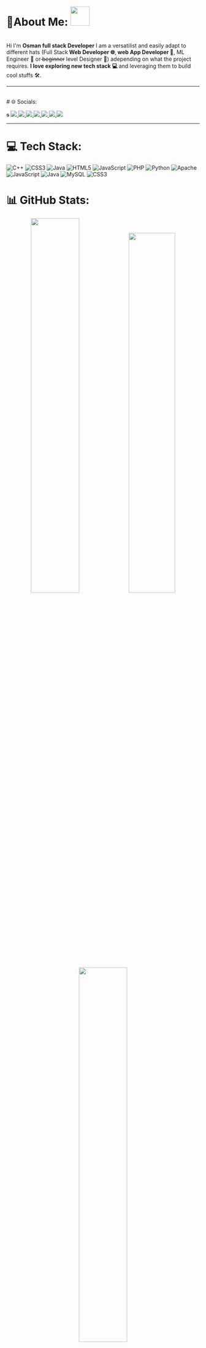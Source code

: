 <h1>💫About Me: <img src="https://github.com/user-attachments/assets/f631effd-1eae-47aa-9257-7f6cda239884" width="50" height="50" /></h1>
<br>
Hi I'm <b>Osman full stack Developer</b> 
I am a versatilist and easily adapt to different hats (Full Stack<b> Web Developer 🌐</b>,<b> web App Developer 📱</b>, ML Engineer 🤖 or<s> beginner</s> level Designer 🎨) <sr>a</sr>depending on what the project requires. <b>I love exploring new tech stack 💻 </b>and leveraging them to build cool stuffs 🛠️. 
<hr>
<br>
# 🌐 Socials:
<p>
 <s>s</s>
 <a href="https://discord.gg/da_rko" width="13%">
    <img src="https://img.shields.io/badge/Discord-%237289DA.svg?logo=discord&logoColor=white">
  </a> 

 <a href="https://facebook.com/profile.php?id=100010276365931" width="13%">
    <img src="https://img.shields.io/badge/Facebook-%231877F2.svg?logo=Facebook&logoColor=white">
  </a>
 <a href="https://linkedin.com/in/osman_alsmai">
    <img src="https://img.shields.io/badge/LinkedIn-%230077B5.svg?logo=linkedin&logoColor=white">
  </a>
 <a href="https://reddit.com/user/osman_alsmani">
    <img src="https://img.shields.io/badge/Reddit-%23FF4500.svg?logo=Reddit&logoColor=white">
  </a>
 <a href="https://twitch.tv/osman_al_smani">
    <img src="https://img.shields.io/badge/Twitch-%239146FF.svg?logo=Twitch&logoColor=white">
  </a>
 <a href=https://x.com/Oalsmani">
    <img src="https://img.shields.io/badge/X-black.svg?logo=X&logoColor=white">
  </a>
 <a href="https://instagram.com/osman_alsmani">
    <img src="https://img.shields.io/badge/Instagram-%23E4405F.svg?logo=Instagram&logoColor=white">
  </a>

  
</p>
<hr>

# 💻 Tech Stack:
![C++](https://img.shields.io/badge/c++-%2300599C.svg?style=for-the-badge&logo=c%2B%2B&logoColor=white) ![CSS3](https://img.shields.io/badge/css3-%231572B6.svg?style=for-the-badge&logo=css3&logoColor=white) ![Java](https://img.shields.io/badge/java-%23ED8B00.svg?style=for-the-badge&logo=openjdk&logoColor=white) ![HTML5](https://img.shields.io/badge/html5-%23E34F26.svg?style=for-the-badge&logo=html5&logoColor=white) ![JavaScript](https://img.shields.io/badge/javascript-%23323330.svg?style=for-the-badge&logo=javascript&logoColor=%23F7DF1E) ![PHP](https://img.shields.io/badge/php-%23777BB4.svg?style=for-the-badge&logo=php&logoColor=white) ![Python](https://img.shields.io/badge/python-3670A0?style=for-the-badge&logo=python&logoColor=ffdd54) ![Apache](https://img.shields.io/badge/apache-%23D42029.svg?style=for-the-badge&logo=apache&logoColor=white) ![JavaScript](https://img.shields.io/badge/javascript-%23323330.svg?style=for-the-badge&logo=javascript&logoColor=%23F7DF1E) ![Java](https://img.shields.io/badge/java-%23ED8B00.svg?style=for-the-badge&logo=openjdk&logoColor=white) ![MySQL](https://img.shields.io/badge/mysql-4479A1.svg?style=for-the-badge&logo=mysql&logoColor=white) ![CSS3](https://img.shields.io/badge/css3-%231572B6.svg?style=for-the-badge&logo=css3&logoColor=white)
# 📊 GitHub Stats:
<p align="center">
  <img src="https://github-readme-stats.vercel.app/api?username=osmankiv&theme=dark&hide_border=true&include_all_commits=false&count_private=false" width="50%" >
  <img src="https://github-readme-streak-stats.herokuapp.com/?user=osmankiv&theme=dark&hide_border=true" width="49%" >
  <img src="https://github-readme-stats.vercel.app/api/top-langs/?username=osmankiv&theme=dark&hide_border=true&include_all_commits=false&count_private=false&layout=compact" width="50%" >
</p>
<p width="45%" display= "inline">
 <h1>🏆 GitHub Trophies </h1>
<img src="https://github-profile-trophy.vercel.app/?username=osmankiv&theme=radical&no-frame=false&no-bg=false&margin-w=4">
</p>
<p width="44%"  display= "inline">
<h1> ✍️ Random Dev Quote</h1>
<img src="https://quotes-github-readme.vercel.app/api?type=horizontal&theme=radical">
<p width="50%">

### 🔝 Top Contributed Repo
![](https://github-contributor-stats.vercel.app/api?username=osmankiv&limit=5&theme=radical&combine_all_yearly_contributions=true)

---
[![](https://visitcount.itsvg.in/api?id=osmankiv&icon=2&color=1)](https://visitcount.itsvg.in)

  ## 💰 You can help me by Donating
  [![BuyMeACoffee](https://img.shields.io/badge/Buy%20Me%20a%20Coffee-ffdd00?style=for-the-badge&logo=buy-me-a-coffee&logoColor=black)](https://buymeacoffee.com/osan) [![Ko-Fi](https://img.shields.io/badge/Ko--fi-F16061?style=for-the-badge&logo=ko-fi&logoColor=white)](https://ko-fi.com/osman_alsmai) 

  
<!-- Proudly created with GPRM ( https://gprm.itsvg.in ) -->
